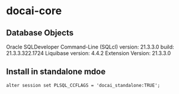# docai-core

## Database Objects

Oracle SQLDeveloper Command-Line (SQLcl) version: 21.3.3.0 build: 21.3.3.322.1724
Liquibase version:   4.4.2
Extension Version:   21.3.3.0

## Install in standalone mdoe
```
alter session set PLSQL_CCFLAGS = 'docai_standalone:TRUE';
```
